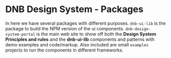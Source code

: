 # DNB Design System - Packages

In here we have several packages with different purposes. `dnb-ui-lib` is the package to build the NPM version of the ui components. `dnb-design-system-portal` is the main web site to show off both the **Design System Principles and rules** and the **dnb-ui-lib** components and patterns with demo examples and code/markup.
Also included are small `examples` projects to run the components in different frameworks.
